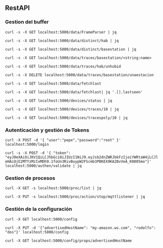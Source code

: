 ## RestAPI

### Gestion del buffer


`curl -s -X GET localhost:5000/data/FrameParser | jq`


`curl -s -X GET localhost:5000/data/distinct/hab | jq`


`curl -s -X GET localhost:5000/data/distinct/basestation | jq`


`curl -s -X GET localhost:5000/data/traces/basestation/<string:name>`


`curl -s -X GET localhost:5000/data/traces/hab/unhubid`


`curl -s -X DELETE localhost:5000/data/traces/basestation/unaestacion`


`curl -s -X GET localhost:5000/data/fetchlast`

`curl -s -X GET localhost:5000/data/fetchlast| jq '.[].lastseen'`


`curl -s -X GET localhost:5000/devices/status | jq`


`curl -s -X GET localhost:5000/devices/traces/10 | jq`


`curl -s -X GET localhost:5000/devices/tracespoly/10 | jq`


### Autenticación y gestión de Tokens

`curl -X POST -d '{ "user":"pepe","password":"root" }' localhost:5000/login`

`curl -s -X POST -d '{ "token": "eyJ0eXAiOiJKV1QiLCJhbGciOiJIUzI1NiJ9.eyJsb2dnZWRJbkFzIjoiYWRtaW4iLCJleHAiOjE2MTYzMzIxMDh9.1foUn3RivBuypW2FScmb3PBKEX9KA2BvVeA_K0805mo"}' localhost:5000/authen/validate | jq`


### Gestion de procesos

`curl -X GET -s localhost:5000/proc/list | jq`

`curl -X PUT -s localhost:5000/proc/action/stop/mqttlistener | jq`


### Gestión de la configuración

`curl -X GET localhost:5000/config`

`curl -X PUT -d '{"advertisedHostName": "my-amazon.ws.com", "rodolfo": "dos"}' localhost:5000/config`

`curl -X GET localhost:5000/config/props/advertisedHostName`